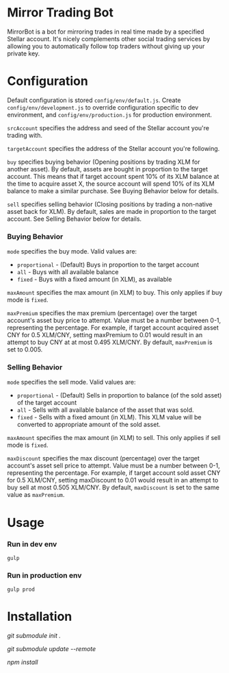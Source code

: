 # Mirror Trading Bot
MirrorBot is a bot for mirroring trades in real time made by a specified Stellar account. It's nicely complements other social trading services by allowing you to automatically follow top traders without giving up your private key.

# Configuration
Default configuration is stored `config/env/default.js`. Create `config/env/development.js` to override configuration specific to dev environment, and `config/env/production.js` for production environment.

`srcAccount` specifies the address and seed of the Stellar account you're trading with.

`targetAccount` specifies the address of the Stellar account you're following.

`buy` specifies buying behavior (Opening positions by trading XLM for another asset). By default, assets are bought in proportion to the target account. This means that if target account spent 10% of its XLM balance at the time to acquire asset X, the source account will spend 10% of its XLM balance to make a similar purchase. See Buying Behavior below for details.

`sell` specifies selling behavior (Closing positions by trading a non-native asset back for XLM). By default, sales are made in proportion to the target account. See Selling Behavior below for details.

### Buying Behavior
`mode` specifies the buy mode. Valid values are:

- `proportional` - (Default) Buys in proportion to the target account
- `all` - Buys with all available balance
- `fixed` - Buys with a fixed amount (in XLM), as available

`maxAmount` specifies the max amount (in XLM) to buy. This only applies if buy mode is `fixed`.

`maxPremium` specifies the max premium (percentage) over the target account's asset buy price to attempt. Value must be a number between 0-1, representing the percentage. For example, if target account acquired asset CNY for 0.5 XLM/CNY, setting maxPremium to 0.01 would result in an attempt to buy CNY at at most 0.495 XLM/CNY. By default, `maxPremium` is set to 0.005.

### Selling Behavior
`mode` specifies the sell mode. Valid values are:

- `proportional` - (Default) Sells in proportion to balance (of the sold asset) of the target account
- `all` - Sells with all available balance of the asset that was sold.
- `fixed` - Sells with a fixed amount (in XLM). This XLM value will be converted to appropriate amount of the sold asset.

`maxAmount` specifies the max amount (in XLM) to sell. This only applies if sell mode is `fixed`.

`maxDiscount` specifies the max discount (percentage) over the target account's asset sell price to attempt. Value must be a number between 0-1, representing the percentage. For example, if target account sold asset CNY for 0.5 XLM/CNY, setting maxDiscount to 0.01 would result in an attempt to buy sell at most 0.505 XLM/CNY. By default, `maxDiscount` is set to the same value as `maxPremium`.

# Usage

### Run in dev env
`gulp`

### Run in production env
`gulp prod`

# Installation
*git submodule init .*

*git submodule update --remote*

*npm install*

